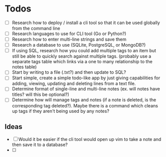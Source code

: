 # Todos

-   [ ] Research how to deploy / install a cli tool so that it can be used globally from the command line
-   [ ] Research languages to use for CLI tool (Go or Python?)
-   [ ] Research how to enter multi-line strings and save them
-   [ ] Research a database to use (SQLite, PostgreSQL, or MongoDB?)
-   [ ] If using SQL, research how you could add multiple tags to an item but still be able to quickly search against multiple tags. (probably use a separate tags table which links via a one to many relationship to the notes table)
-   [ ] Start by writing to a file (.txt?) and then update to SQL?
-   [ ] Start simple, create a simple todo-like app by just giving capabilities for adding, viewing, updating and deleting lines from a text file.
-   [ ] Determine format of single-line and multi-line notes (ex. will notes have titles? will this be optional?)
-   [ ] Determine how will manage tags and notes (if a note is deleted, is the corresponding tag deleted?). Maybe there is a command which cleans up tags if they aren't being used by any notes?

## Ideas

-   [ ] Would it be easier if the cli tool would open up vim to take a note and then save it to a database?
-   [ ]
